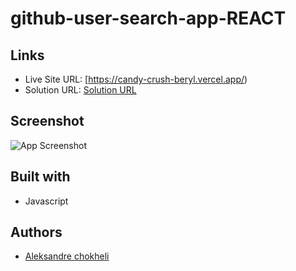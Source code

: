 # github-user-search-app-REACT

## Links

- Live Site URL: [https://candy-crush-beryl.vercel.app/)
- Solution URL: [Solution URL](https://github.com/aleksandrre/CandyCrush)

## Screenshot
![App Screenshot](https://user-images.githubusercontent.com/108459639/223814647-9c834592-eca3-48e8-8469-c2715e958174.png)
## Built with
- Javascript
## Authors
- [Aleksandre chokheli](https://github.com/aleksandrre)


